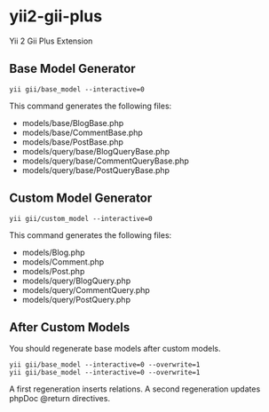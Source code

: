 # yii2-gii-plus

Yii 2 Gii Plus Extension

## Base Model Generator

```
yii gii/base_model --interactive=0
```
This command generates the following files:

* models/base/BlogBase.php
* models/base/CommentBase.php
* models/base/PostBase.php
* models/query/base/BlogQueryBase.php
* models/query/base/CommentQueryBase.php
* models/query/base/PostQueryBase.php

## Custom Model Generator

```
yii gii/custom_model --interactive=0
```
This command generates the following files:

* models/Blog.php
* models/Comment.php
* models/Post.php
* models/query/BlogQuery.php
* models/query/CommentQuery.php
* models/query/PostQuery.php

## After Custom Models

You should regenerate base models after custom models.
```
yii gii/base_model --interactive=0 --overwrite=1
yii gii/base_model --interactive=0 --overwrite=1
```
A first regeneration inserts relations. A second regeneration updates phpDoc @return directives.

